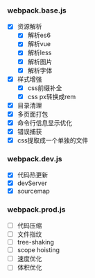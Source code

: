### webpack.base.js

- [x] 资源解析
    - [x] 解析es6
    - [x] 解析vue
    - [x] 解析less
    - [x] 解析图片
    - [x] 解析字体
- [x] 样式增强
    - [x] css前缀补全
    - [x] css px转换成rem
- [x] 目录清理
- [x] 多页面打包
- [x] 命令行信息显示优化
- [x] 错误捕获
- [x] css提取成一个单独的文件

### webpack.dev.js

- [x] 代码热更新
- [x] devServer
- [x] sourcemap

### webpack.prod.js

- [ ] 代码压缩
- [ ] 文件指纹
- [ ] tree-shaking
- [ ] scope hoisting
- [ ] 速度优化
- [ ] 体积优化 